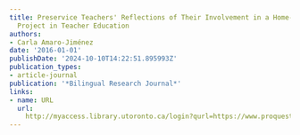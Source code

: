 ```yaml
---
title: Preservice Teachers' Reflections of Their Involvement in a Home-School Connection
  Project in Teacher Education
authors:
- Carla Amaro-Jiménez
date: '2016-01-01'
publishDate: '2024-10-10T14:22:51.895993Z'
publication_types:
- article-journal
publication: '*Bilingual Research Journal*'
links:
- name: URL
  url: 
    http://myaccess.library.utoronto.ca/login?qurl=https://www.proquest.com/docview/1826526245?accountid=14771&bdid=38382&_bd=uYh7ts2zMuoA7SuI7bcTqETQ78g%3D
---
```

